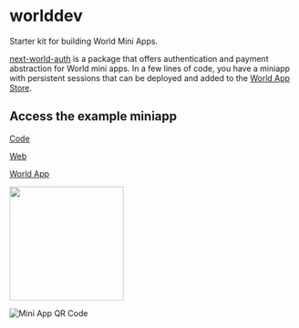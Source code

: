 # worlddev

Starter kit for building World Mini Apps.

[next-world-auth](https://www.npmjs.com/package/next-world-auth) is a package that offers authentication and payment abstraction for World mini apps. In a few lines of code, you have a miniapp with persistent sessions that can be deployed and added to the [World App Store](https://world.org/ecosystem).

## Access the example miniapp

[Code](https://github.com/gip/worlddev/tree/main/next-mini-app)

[Web](https://worlddev.vercel.app/)

[World App](https://worldcoin.org/mini-app?app_id=app_a963cd2077f59caf1146198685eed59a&draft_id=meta_4d75d4955b27044f4ef562e60ad09d17)

<img src="./next-mini-app/public/miniappqr.png" width="200" height="200">

![Mini App QR Code](./next-mini-app/public/miniappqr.png)
